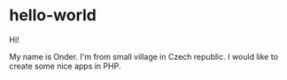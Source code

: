 # hello-world

Hi!

My name is Onder. I'm from small village in Czech republic. I would like to create some nice apps in PHP.

